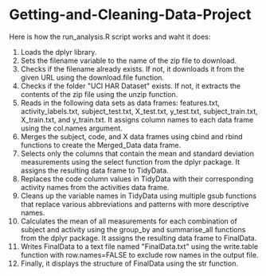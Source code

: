 # Getting-and-Cleaning-Data-Project

Here is how the run_analysis.R script works and waht it does:

1. Loads the dplyr library.
2. Sets the filename variable to the name of the zip file to download.
3. Checks if the filename already exists. If not, it downloads it from the given URL using the download.file function.
4. Checks if the folder "UCI HAR Dataset" exists. If not, it extracts the contents of the zip file using the unzip function.
5. Reads in the following data sets as data frames: features.txt, activity_labels.txt, subject_test.txt, X_test.txt, y_test.txt, subject_train.txt, X_train.txt, and y_train.txt. It assigns column names to each data frame using the col.names argument.
6. Merges the subject, code, and X data frames using cbind and rbind functions to create the Merged_Data data frame.
7. Selects only the columns that contain the mean and standard deviation measurements using the select function from the dplyr package. It assigns the resulting data frame to TidyData.
8. Replaces the code column values in TidyData with their corresponding activity names from the activities data frame.
9. Cleans up the variable names in TidyData using multiple gsub functions that replace various abbreviations and patterns with more descriptive names.
10. Calculates the mean of all measurements for each combination of subject and activity using the group_by and summarise_all functions from the dplyr package. It assigns the resulting data frame to FinalData.
11. Writes FinalData to a text file named "FinalData.txt" using the write.table function with row.names=FALSE to exclude row names in the output file.
12. Finally, it displays the structure of FinalData using the str function.
